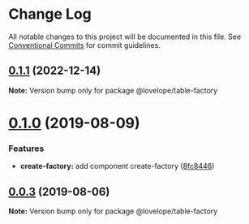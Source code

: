 # Change Log

All notable changes to this project will be documented in this file.
See [Conventional Commits](https://conventionalcommits.org) for commit guidelines.

## [0.1.1](https://github.com/lovelope/quark-components/compare/@lovelope/table-factory@0.1.0...@lovelope/table-factory@0.1.1) (2022-12-14)

**Note:** Version bump only for package @lovelope/table-factory

# [0.1.0](https://github.com/lovelope/quark-components/compare/@lovelope/table-factory@0.0.3...@lovelope/table-factory@0.1.0) (2019-08-09)

### Features

- **create-factory:** add component create-factory ([8fc8446](https://github.com/lovelope/quark-components/commit/8fc8446))

## [0.0.3](https://github.com/lovelope/quark-components/compare/@lovelope/table-factory@0.0.2...@lovelope/table-factory@0.0.3) (2019-08-06)

**Note:** Version bump only for package @lovelope/table-factory
